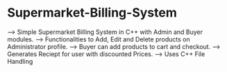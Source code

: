 # Supermarket-Billing-System
--> Simple Supermarket Billing System in C++ with Admin and Buyer modules. 
--> Functionalities to Add, Edit and Delete products on Administrator profile.
--> Buyer can add products to cart and checkout.
--> Generates Reciept for user with discounted Prices.
--> Uses C++ File Handling
